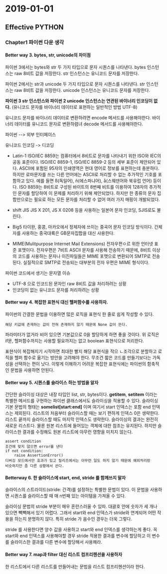 # 2019-01-01
## Effective PYTHON
### Chapter1 파이썬 다운 생각

#### Better way 3. bytes, str, unicode의 차이점
파이썬 3에서는 bytes와 str 두 가지 타입으로 문자 시퀀스를 나타낸다.
bytes 인스턴스는 raw 8비트 값을 저장한다. str 인스턴스는 유니코드 문자를 저장한다.

파이썬 2에서는 str과 unicode 두 가지 타입으로 문자 시퀀스를 나타낸다.
str 인스턴스는 raw 8비트 값을 저장한다. unicode 인스턴스는 유니코드 문자를 저장한다.

**파이썬 3 str 인스턴스와 파이썬 2 unicode 인스턴스는 연관된 바이너리 인코딩이 없다.** (유니코드 문자를 바이너리 데이터로 표현하는 일반적인 방법 UTF-8)

유니코드 문자를 바이너리 데이터로 변환하려면 encode 메서드를 사용해야한다.
바이너리 데이터를 유니코드 문자로 변환하렴녀 decode 메서드를 사용해야한다.

파이썬 --> 외부 인터페이스

유니코드 인코딩 -> 디코딩

- Latin-1
ISO/IEC 8859는 컴퓨터에서 8비트로 문자를 나타내기 위한 ISO와 IEC의 공동 표준이다. ISO/IEC 8859-1, ISO/IEC 8859-2 등의 세부 표준이 제안되어 있다.
ASCII에 포함된 95자의 인쇄영역은 현대 영어로 정보를 표현하는데 충분하다. 하지만 로마문자를 쓰는 다른 언어에는 ASCII로 처리할 수 없는 추가적인 기호를 포함하고 있다.
예를 들면 ß(독일어), ñ(에스파냐어), å(스웨덴어와 북유럽 언어) 등이다. ISO 8859는 8비트로 구성된 바이트의 8번째 비트를 이용하여 128자의 추가적인 문자를 할당하여 이 문제를 처리하기 위해 제안되었다. 하지만 한 종류의 문자 집합만으로는 필요로 하는 모든 문자를 처리할 수 없어 여러 가지 매핑이 개발되었다.


- shift JIS
JIS X 201, JS X 0208 등을 사용하는 일본어 문자 인코딩, SJIS로도 불린다.

- Big5
타이완, 홍콩, 마카오에서 정체자에 쓰이는 중곡어 문자 인코딩 방식이다.
간체자를 사용하는 중국대륙은 GB문자집합을 대신 사용한다.

- MIME(Mulitpurpose Internet Mail Extensions)
전자우편ㅇ르 위한 언터넷 표준 포맷이다. 전자우편은 7비트 ASCII 문자를 사용해 전송하기 때문에, 8비트 이상의 코드를 사용하는 문자나 이진파일들은 MIME 포맷으로 변환되어 SMTP로 전송된다. 실질적으로 SMTP로 전송되는 대부분의 전자 우편은 MIME 형식이다.


파이썬 코드에서 생기는 문자열 이슈
- UTF-8 으로 인코드된 문자인 raw 8비트 값을 처리하려는 상황
- 인코딩이 없는 유니코드 문자를 처리하려는 상황



#### Better way 4. 복잡한 표현식 대신 헬퍼함수를 사용하자.
파이썬의 간결한 문법을 이용하면 많은 로직을 표현식 한 줄로 쉽게 작성할 수 있다.
```
해당 키값에 존재하는 값이 전혀 존재하지 않기 때문에 None 값이 뜬다.
```

파라미터가 없거라 비어 있으면 기본값으로 0을 할당하게 하면 좋을 것이다.
위 로직은 if문, 헬퍼함수까지는 사용할 필요까지는 없고 boolean 표현식으로 처리한다.

표현식이 복잡해지기 시작하면 최대한 빨지 해당 표현식을 작으 ㄴ조각으로 분할하고 로직을 헬퍼 함수로 옮기는 방안을 고려해야 한다. 무조건 짧은 코드를 만들기보다는 가독성을 선택하는 편이 낫다. 이렇게 이해하기 어려운 복잡한 표현식에는 파이썬의 함축적인 문법을 사용하면 안된다.

#### Better way 5. 시퀀스를 슬라이스 하는 방법을 알자
간단한 슬라이싱 대상은 내장 타입인 list, str, bytes이다.
__getitem__, __setitem__ 이라는 특별한 메서드를 구현하는 파이썬 클래스에서도 슬라이싱을 적용할 수 있다.
슬라이싱 기본 문법의 형태는 **somelist[start:end]** 이며 여기서 start 인덱스는 포함 end 인덱스는 제외된다.
리스트의 처음부터 슬라이스할 때는 보기 편하게 인덱스 0은 생략한다.
리스트 끝까지 슬라이스할 때도 마지막 인덱스도 생략한다.
슬라이싱의 결과는 완전히 새로운 리스트다. 물론 원본 리스트에 들어있는 객체에 대한 참조는 유지된다. 하지만 슬라이스한 결과를 수정해도 원본 리스트에 아무런 영향을 미치지 않는다.

```
assert condition
조건에 맞지 않으면 error를 낸다
if not condition:
	raise AssertionError()
디버깅 모드에서만 효과가 있고 릴리즈에서는 아무런 일도 하지 않기 때문에 예외처리랑
비슷하지만 좀 다른 상황에서 쓴다.
```


#### Betterway 6. 한 슬라이스에 start, end, stride 를 함께쓰지 말자
슬라이스의 스트라이드(stride: 간격)를 설정하는 특별한 문법이 있다.
이 문법을 사용하면 시퀀스를 슬라이스할 때 매 n번째 있는 아이템을 가져올 수 있다.

슬라이싱 문법의 stride 부분이 매우 혼란스러울 수 있따.
대괄호 안에 숫자가 세 개나 있으면 빽빽해서 있기 어렵다. 그래서 start와 end 인덱스가
stride와 연계되어 어떤 작용을 하는지 분명하지 않다. 특히 stride 가 음수인 경우는 더욱 그렇다.

stride 를 사용한다면 양수 값을 사용하고 start와 end 인덱스를 생갹하는게 좋다.
꼭 start와 end 인덱스를 사용해야할 경우 stride 적용한 결과를 변수에 할당하고
이 변수를 슬라이스한 결과를 다른 변수에 할당해서 사용해라.






#### Better way 7. map과 filter 대신 리스트 컴프리헨션을 사용하자
한 리스트에서 다른 리스트를 만들어내는 문법을 리스트 컴프리헨션이라 한다.

